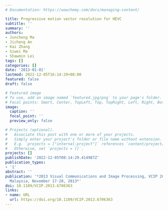```yaml
---
# Documentation: https://wowchemy.com/docs/managing-content/

title: Progressive motion vector resolution for HEVC
subtitle: ''
summary: ''
authors:
- Juncheng Ma
- Jicheng An
- Kai Zhang
- Siwei Ma
- Shawmin Lei
tags: []
categories: []
date: '2013-01-01'
lastmod: 2022-12-05T16:14:29+08:00
featured: false
draft: false

# Featured image
# To use, add an image named `featured.jpg/png` to your page's folder.
# Focal points: Smart, Center, TopLeft, Top, TopRight, Left, Right, BottomLeft, Bottom, BottomRight.
image:
  caption: ''
  focal_point: ''
  preview_only: false

# Projects (optional).
#   Associate this post with one or more of your projects.
#   Simply enter your project's folder or file name without extension.
#   E.g. `projects = ["internal-project"]` references `content/project/deep-learning/index.md`.
#   Otherwise, set `projects = []`.
projects: []
publishDate: '2022-12-05T08:14:29.414987Z'
publication_types:
- '1'
abstract: ''
publication: '*2013 Visual Communications and Image Processing, VCIP 2013, Kuching,
  Malaysia, November 17-20, 2013*'
doi: 10.1109/VCIP.2013.6706363
links:
- name: URL
  url: https://doi.org/10.1109/VCIP.2013.6706363
---
```

